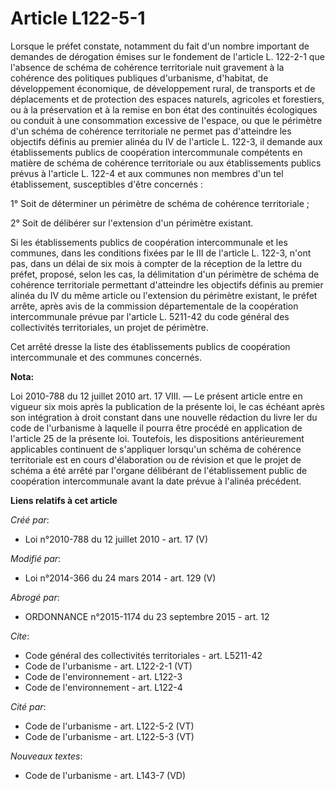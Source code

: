 # Article L122-5-1

Lorsque le préfet constate, notamment du fait d'un nombre important de demandes de dérogation émises sur le fondement de
l'article L. 122-2-1 que l'absence de schéma de cohérence territoriale nuit gravement à la cohérence des politiques publiques
d'urbanisme, d'habitat, de développement économique, de développement rural, de transports et de déplacements et de
protection des espaces naturels, agricoles et forestiers, ou à la préservation et à la remise en bon état des continuités
écologiques ou conduit à une consommation excessive de l'espace, ou que le périmètre d'un schéma de cohérence territoriale ne
permet pas d'atteindre les objectifs définis au premier alinéa du IV de l'article L. 122-3, il demande aux établissements
publics de coopération intercommunale compétents en matière de schéma de cohérence territoriale ou aux établissements publics
prévus à l'article L. 122-4 et aux communes non membres d'un tel établissement, susceptibles d'être concernés : 

1° Soit de déterminer un périmètre de schéma de cohérence territoriale ; 

2° Soit de délibérer sur l'extension d'un périmètre existant. 

Si les établissements publics de coopération intercommunale et les communes, dans les conditions fixées par le III de
l'article L. 122-3, n'ont pas, dans un délai de six mois à compter de la réception de la lettre du préfet, proposé, selon les
cas, la délimitation d'un périmètre de schéma de cohérence territoriale permettant d'atteindre les objectifs définis au
premier alinéa du IV du même article ou l'extension du périmètre existant, le préfet arrête, après avis de la commission
départementale de la coopération intercommunale prévue par l'article L. 5211-42 du code général des collectivités
territoriales, un projet de périmètre. 

Cet arrêté dresse la liste des établissements publics de coopération intercommunale et des communes concernés.

**Nota:**

Loi 2010-788 du 12 juillet 2010 art. 17 VIII. ― Le présent article entre en vigueur six mois après la publication de la
présente loi, le cas échéant après son intégration à droit constant dans une nouvelle rédaction du livre Ier du code de
l'urbanisme à laquelle il pourra être procédé en application de l'article 25 de la présente loi.
Toutefois, les dispositions antérieurement applicables continuent de s'appliquer lorsqu'un schéma de cohérence territoriale
est en cours d'élaboration ou de révision et que le projet de schéma a été arrêté par l'organe délibérant de l'établissement
public de coopération intercommunale avant la date prévue à l'alinéa précédent.

**Liens relatifs à cet article**

_Créé par_:

  - Loi n°2010-788 du 12 juillet 2010 - art. 17 (V)

_Modifié par_:

  - Loi n°2014-366 du 24 mars 2014 - art. 129 (V)

_Abrogé par_:

  - ORDONNANCE n°2015-1174 du 23 septembre 2015 - art. 12

_Cite_:

  - Code général des collectivités territoriales - art. L5211-42
  - Code de l'urbanisme - art. L122-2-1 (VT)
  - Code de l'environnement - art. L122-3
  - Code de l'environnement - art. L122-4

_Cité par_:

  - Code de l'urbanisme - art. L122-5-2 (VT)
  - Code de l'urbanisme - art. L122-5-3 (VT)

_Nouveaux textes_:

  - Code de l'urbanisme - art. L143-7 (VD)
